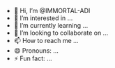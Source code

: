 - 👋 Hi, I’m @IMMORTAL-ADI
- 👀 I’m interested in ...
- 🌱 I’m currently learning ...
- 💞️ I’m looking to collaborate on ...
- 📫 How to reach me ...
- 😄 Pronouns: ...
- ⚡ Fun fact: ...

<!---
IMMORTAL-ADI/IMMORTAL-ADI is a ✨ special ✨ repository because its `README.md` (this file) appears on your GitHub profile.
You can click the Preview link to take a look at your changes.
--->
